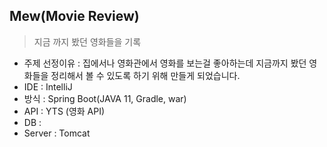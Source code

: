 ## Mew(Movie Review)

> 지금 까지 봤던 영화들을 기록

- 주제 선정이유 : 집에서나 영화관에서 영화를 보는걸 좋아하는데 지금까지 봤던 영화들을 정리해서 볼 수 있도록 하기 위해 만들게 되었습니다.
- IDE : IntelliJ
- 방식 : Spring Boot(JAVA 11, Gradle, war)
- API : YTS (영화 API)
- DB : 
- Server : Tomcat
